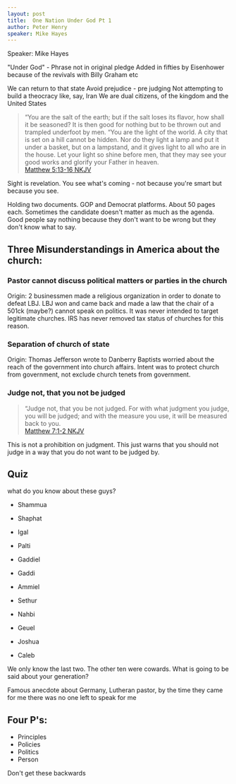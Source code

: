 ```yaml
---
layout: post
title:  One Nation Under God Pt 1
author: Peter Henry
speaker: Mike Hayes
---
```


Speaker: Mike Hayes

"Under God" - Phrase not in original pledge
Added in fifties by Eisenhower because of the revivals with Billy Graham etc

We can return to that state
Avoid prejudice - pre judging
Not attempting to build a theocracy like, say, Iran
We are dual citizens, of the kingdom and the United States

>“You are the salt of the earth; but if the salt loses its flavor, how shall it be seasoned? It is then good for nothing but to be thrown out and trampled underfoot by men. “You are the light of the world. A city that is set on a hill cannot be hidden.  Nor do they light a lamp and put it under a basket, but on a lampstand, and it gives light to all who are in the house.  Let your light so shine before men, that they may see your good works and glorify your Father in heaven.  
[Matthew 5:13‭-‬16 NKJV](http://bible.com/114/mat.5.13-16.NKJV)

Sight is revelation. You see what's coming - not because you're smart but because you see.

Holding two documents. GOP and Democrat platforms. About 50 pages each.
Sometimes the candidate doesn't matter as much as the agenda.
Good people say nothing because they don't want to be wrong but they don't know what to say.

## Three Misunderstandings in America about the church:

### Pastor cannot discuss political matters or parties in the church

Origin: 2 businessmen made a religious organization in order to donate to defeat LBJ. LBJ won and came back and made a law that the chair of a 501ck (maybe?) cannot speak on politics. It was never intended to target legitimate churches. IRS has never removed tax status of churches for this reason.

### Separation of church of state

Origin: Thomas Jefferson wrote to Danberry Baptists worried about the reach of the government into church affairs. Intent was to protect church from government, not exclude church tenets from government.

### Judge not, that you not be judged

>“Judge  not, that you be not judged.  For with what judgment you judge, you will be judged; and with the measure you use, it will be measured back to you.  
[Matthew 7:1‭-‬2 NKJV](http://bible.com/114/mat.7.1-2.NKJV)

This is not a prohibition on judgment. This just warns that you should not judge in a way that you do not want to be judged by.

## Quiz

what do you know about these guys?

- Shammua
- Shaphat
- Igal
- Palti
- Gaddiel
- Gaddi
- Ammiel
- Sethur
- Nahbi
- Geuel

- Joshua
- Caleb

We only know the last two. The other ten were cowards. What is going to be said about your generation?

Famous anecdote about Germany, Lutheran pastor, by the time they came for me there was no one left to speak for me

## Four P's:

- Principles
- Policies
- Politics
- Person

Don't get these backwards